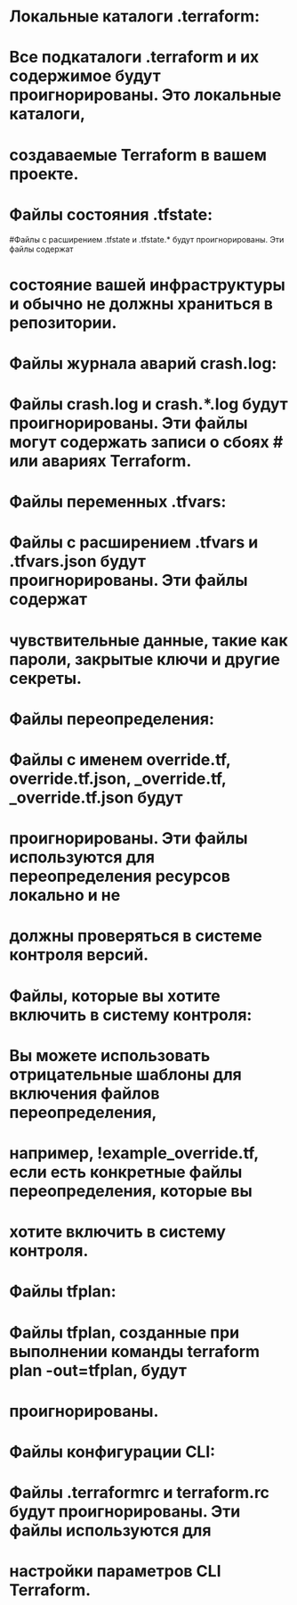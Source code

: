 # Локальные каталоги .terraform:
# Все подкаталоги .terraform и их содержимое будут проигнорированы. Это локальные каталоги,  
# создаваемые Terraform в вашем проекте.

# Файлы состояния .tfstate:
#Файлы с расширением .tfstate и .tfstate.* будут проигнорированы. Эти файлы содержат    
# состояние вашей инфраструктуры и обычно не должны храниться в репозитории.

# Файлы журнала аварий crash.log:
# Файлы crash.log и crash.*.log будут проигнорированы. Эти файлы могут содержать записи о сбоях # или авариях Terraform.

# Файлы переменных .tfvars:
# Файлы с расширением .tfvars и .tfvars.json будут проигнорированы. Эти файлы содержат 
# чувствительные данные, такие как пароли, закрытые ключи и другие секреты.

# Файлы переопределения:
# Файлы с именем override.tf, override.tf.json, _override.tf, _override.tf.json будут
# проигнорированы. Эти файлы используются для переопределения ресурсов локально и не 
# должны проверяться в системе контроля версий.

# Файлы, которые вы хотите включить в систему контроля:
# Вы можете использовать отрицательные шаблоны для включения файлов переопределения,  
# например, !example_override.tf, если есть конкретные файлы переопределения, которые вы 
# хотите включить в систему контроля.

# Файлы tfplan:
# Файлы tfplan, созданные при выполнении команды terraform plan -out=tfplan, будут 
# проигнорированы.

# Файлы конфигурации CLI:
# Файлы .terraformrc и terraform.rc будут проигнорированы. Эти файлы используются для 
# настройки параметров CLI Terraform.
